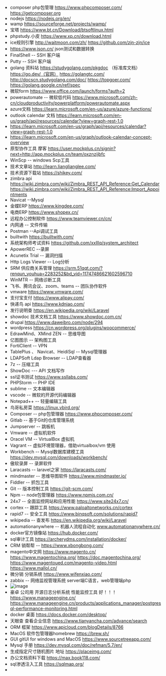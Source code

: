 - composer php包管理 https://www.phpcomposer.com/  https://getcomposer.org
- nodejs https://nodejs.org/en/
- wamp https://sourceforge.net/projects/wamp/
- 宝塔 https://www.bt.cn/Download/btsoftlinux.html
- phpstudy.小皮 https://www.xp.cn/download.html
- ice规则引擎 http://waitmoon.com/zh/ https://github.com/zjn-zjn/ice
- https://www.json.cn/ json测试和数据转换
- FinalShell -- SSH 客户端
- Putty -- SSH 客户端
- golang 资料站 https://studygolang.com/pkgdoc （标准库文档）https://go.dev/（官网）  https://golangtc.com/ http://docscn.studygolang.com/doc/ https://topgoer.com/ https://golang.google.cn/ref/spec
- 微软form https://www.office.com/launch/forms?auth=2
- powerautomate -- 微软低代码 https://www.microsoft.com/zh-cn/cloudproductivity/powerplatform/powerautomate.aspx
- azure文档 https://learn.microsoft.com/en-us/azure/azure-functions/
- outlook calendar 文档 https://learn.microsoft.com/en-us/graph/api/resources/calendar?view=graph-rest-1.0
- https://learn.microsoft.com/en-us/graph/api/resources/calendar?view=graph-rest-1.0
- https://learn.microsoft.com/en-us/graph/outlook-calendar-concept-overview
- 原型协作工具 摩客 https://user.mockplus.cn/signin?next=http://app.mockplus.cn/team/oxznzijbfc
- WinScp -- windows Scp工具
- 技术文章站 http://learn.lianglianglee.com/
- 技术资源下载站 https://shikey.com/
- zimbra api https://wiki.zimbra.com/wiki/Zimbra_REST_API_Reference:Get_Calendar https://wiki.zimbra.com/wiki/Zimbra_REST_API_Reference:Import_Appointments
- Navicat --Mysql
- 金蝶ERP https://www.kingdee.com/
- 电商ERP https://www.shopex.cn/
- 远程办公控制软件 https://www.teamviewer.cn/cn/
- 内网通 -- 文件传输
- Postman --Api调试工具
- builtwith https://builtwith.com/
- 系统架构师考试资料 https://github.com/xxlllq/system_architect
- ApowerREC --录屏
- Acunetix Trial -- 漏洞扫描
- Http Logs Viewer -- Log分析
- SRM 供应商关系管理 https://srm.51qqt.com/?renqun_youhua=2283252&bd_vid=11747486621602596710
- WinMTR -- 网络诊断工具
- 飞书、腾讯会议、zoom、teams -- 团队协作软件
- vmware https://www.vmware.com/
- 支付宝支付 https://www.alipay.com/
- 快递鸟 api https://www.kdniao.com/
- 发行说明查 https://en.wikipedia.org/wiki/Laravel
- showdoc 技术文档工具 https://www.showdoc.com.cn/
- drupal https://www.daweibro.com/node/294
- wordpress https://cn.wordpress.org/plugins/woocommerce/
- EdrawMind、XMind ZEN -- 思维导图
- 亿图图示 -- 架构图工具
- FortiClient -- VPN
- TablePlus 、 Navicat、HeidiSql -- Mysql管理器
- LDAPSoft Ldap Browser -- LDAP查看器
- 7z -- 压缩工具
- ShowDoc --- API 文档写作
- ssl证书测试 https://www.ssllabs.com/
- PHPStorm -- PHP IDE
- sublime -- 文本编辑器
- vscode -- 微软的开源代码编辑器
- Notepad++ -- 轻量编辑工具
- 鸟哥私房菜 https://linux.vbird.org/
- Composer -- php包管理器 https://www.phpcomposer.com/
- Gitlab -- 基于Git的仓库管理系统
- Jumpserver -- 跳板机
- Vmware -- 虚拟机软件
- Oracel VM -- VirtualBox 虚拟机 
- Vagrant -- 虚拟环境管理器，借助virtualbox/vm 使用
- Workbench --  Mysql数据库建模工具 https://dev.mysql.com/downloads/workbench/  
- 傲软录屏 -- 录屏软件
- Laracasts -- laravel之家 https://laracasts.com/
- mindmaster -- 思维导图软件 https://www.mindmaster.io/
- Fiddler -- 抓包工具
- Git --  版本控制工具 https://git-scm.com/
- Npm -- node包管理器 https://www.npmjs.com.cn/
- 24x7 -- 全面监控网站和应用性能 https://www.site24x7.cn/
- cortex -- 跟踪工具 https://www.paloaltonetworks.cn/cortex
- rapid7 -- 安全工具 https://www.binqsoft.com/solutions/rapid7
- wikipedia -- 查发布 https://en.wikipedia.org/wiki/Laravel
- automationanywhere -- 机器人流程自动化 www.automationanywhere.cn/
- docker官方镜像站 https://hub.docker.com/
- sql审计工具 https://archerydms.com/installation/docker/
- CRM 销帮帮 -- https://www.xbongbong.com/
- magento中文网 https://www.magento.cn/   https://www.magentochina.org/ https://doc.magentochina.org/ https://www.magentoued.com/magento-video.html https://www.mallol.cn/
-  微分销 分销系统 https://www.wifenxiao.com/
- zabbix -- 网络监视管理系统 server端C语言，web管理端php
- ![image](https://user-images.githubusercontent.com/21279002/184791070-b29e1d87-15a1-4bc5-baee-e32dcddeb2eb.png)
- 豪卓 公司用 开源日志分析系统 性能监控工具 好！！！ https://www.manageengine.cn/ https://www.manageengine.cn/products/applications_manager/postgresql-performance-monitoring.html
- docker 桌面 https://docs.docker.com/desktop/
- 天眼查 查看企业信息 https://www.tianyancha.com/advance/search
- ORM 框架 https://www.apicloud.com/blogDetails/8766
- MacOS 软件包管理器homebrew https://brew.sh/
- GUI gitUI for windows and MacOS https://www.sourcetreeapp.com/
- Mysql 手册 https://dev.mysql.com/doc/refman/5.7/en/
- 生成指定尺寸随机图片 地址 https://placeimg.com/
- 办公文档资料下载 https://max.book118.com/
- sql渗透注入工具 https://sqlmap.org/
- 
